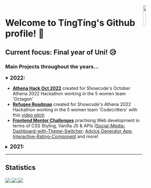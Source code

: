 
<div>
  <img src="https://media.giphy.com/media/CuuSHzuc0O166MRfjt/giphy.gif" width="13%" align="right"/>
</div>

# Welcome to TíngTíng's Github profile! :wave:
**Current focus:** Final year of Uni! :disappointed_relieved:
---

### Main Projects throughout the years...
<details open>
<summary><strong><big>2022:</big></strong></summary>
<ul>
  <li><a href="https://github.com/M-Chan/Athena-Hack-Oct-2022"><b>Athena Hack Oct 2022</b></a> created for Showcode's October Athena 2022 Hackathon working in the 5 women team 'Octagon'</li>
  <li><a href="https://m-chan.github.io/Athena-Hack-2022/"><b>Refugee Roadmap</b></a> created for Showcode's Athena 2022 Hackathon working in the 5 women team 'Codecritters' with this <a href="https://youtu.be/EDl54dMu6mI">video pitch</a></li>
  <li><a href="https://www.frontendmentor.io/profile/M-Chan"><b>Frontend Mentor Challenges</b></a> practising Web development in terms of CSS Styling, Vanilla JS & APIs (<a href="https://m-chan.github.io/Social-Media-Dashboard-with-Theme-Switcher/">Social-Media-Dashboard-with-Theme-Switcher</a>; <a href="https://m-chan.github.io/Advice-Generator-App/">Advice Generator App</a>; <a href="https://m-chan.github.io/Interactive-Rating-Component/">Interactive-Rating-Component</a> and more!</li> 
</ul>
</details>

<details>
<summary><strong><big>2021:</big></strong></summary>
<ul>
  <li> <a href="https://devpost.com/software/fixable-community-powered-repair-app"><b>Fixable App</b></a> created for Showcode's Athena Hackathon working with 4 other amazing women (The_codebrewers) </li>
  <li> <b>Phyphox Arduino project</b> focusing on visualising remote sensor data for my Summer Masterclass Research Placement </li>
  <li> <a href="https://m-chan.github.io/online-chess/"><b>Chess game</b></a> summer project remotely working with other students (Game is currently unfinished) </li>
</ul>
</details>

---
## Statistics
<a href="https://github.com/anuraghazra/github-readme-stats">
<img align="center" src="https://readme-stats-m-chan.vercel.app/api?username=m-chan&count_private=true&include_all_commits=true&show_icons=true&hide=contribs,issues&theme=jolly&exclude_repo=[readme-stats,github-readme-stats]&custom_title=TíngTíng's_GitHub_Stats"/>
<img align="center" src="https://readme-stats-m-chan.vercel.app/api/wakatime?username=m_chan&theme=jolly&custom_title=Time_Coded_Over_the_Year&hide=Text,Markdown&layout=compact&range=last_year&langs_count=12"/>
<img align="center" src="https://readme-stats-m-chan.vercel.app/api/top-langs/?username=m-chan&layout=compact&theme=jolly&langs_count=8&exclude_repo=readme-stats,github-readme-stats"/>
</a>
